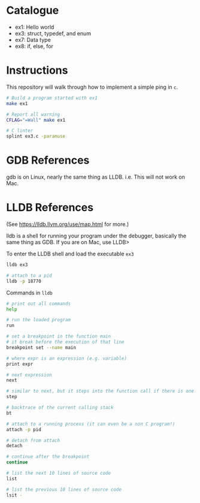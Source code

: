 # Catalogue

- ex1: Hello world
- ex3: struct, typedef, and enum
- ex7: Data type
- ex8: if, else, for


# Instructions

This repository will walk through how to implement a simple ping in `c`.

```bash
# Build a program started with ex1
make ex1

# Report all warning
CFLAG="=Wall" make ex1

# C linter
splint ex3.c -paramuse
```

# GDB References
gdb is on Linux, nearly the same thing as LLDB. i.e. This will not work on Mac.


# LLDB References

(See https://lldb.llvm.org/use/map.html for more.)

lldb is a shell for running your program under the debugger, basically the same thing as GDB. If you are on Mac, use LLDB>

To enter the LLDB shell and load the executable `ex3`
```bash
lldb ex3

# attach to a pid
lldb -p 18770
```

Commands in `lldb`

```bash
# print out all commands
help

# run the loaded program
run

# set a breakpoint in the function main
# it break before the execution of that line
breakpoint set --name main

# where expr is an expression (e.g. variable)
print expr

# next expression
next

# similar to next, but it steps into the function call if there is one
step

# backtrace of the current calling stack
bt

# attach to a running process (it can even be a non C program!)
attach -p pid

# detach from attach
detach

# continue after the breakpoint
continue

# list the next 10 lines of source code
list

# list the previous 10 lines of source code
lsit -
```